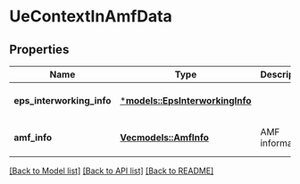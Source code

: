 # UeContextInAmfData

## Properties
Name | Type | Description | Notes
------------ | ------------- | ------------- | -------------
**eps_interworking_info** | [***models::EpsInterworkingInfo**](EpsInterworkingInfo.md) |  | [optional] [default to None]
**amf_info** | [**Vec<models::AmfInfo>**](AmfInfo.md) | AMF information | [optional] [default to None]

[[Back to Model list]](../README.md#documentation-for-models) [[Back to API list]](../README.md#documentation-for-api-endpoints) [[Back to README]](../README.md)


